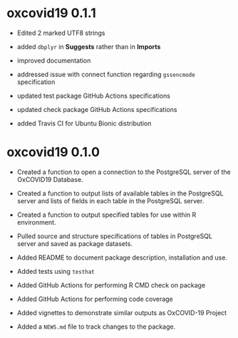 # oxcovid19 0.1.1

* Edited 2 marked UTF8 strings

* added `dbplyr` in **Suggests** rather than in **Imports**

* improved documentation

* addressed issue with connect function regarding `gssencmode` specification

* updated test package GitHub Actions specifications

* updated check package GitHub Actions specifications

* added Travis CI for Ubuntu Bionic distribution


# oxcovid19 0.1.0

* Created a function to open a connection to the PostgreSQL server of the OxCOVID19 Database.

* Created a function to output lists of available tables in the PostgreSQL server and lists of fields in each table in the PostgreSQL server.

* Created a function to output specified tables for use within R environment.

* Pulled source and structure specifications of tables in PostgreSQL server and saved as package datasets.

* Added README to document package description, installation and use.

* Added tests using `testhat`

* Added GitHub Actions for performing R CMD check on package

* Added GitHub Actions for performing code coverage

* Added vignettes to demonstrate similar outputs as OxCOVID-19 Project

* Added a `NEWS.md` file to track changes to the package.
